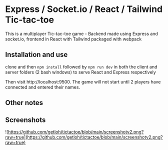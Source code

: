 # Express / Socket.io / React / Tailwind Tic-tac-toe

This is a multiplayer Tic-tac-toe game - Backend made using Express and socket.io, frontend in React with Tailwind packaged with webpack

## Installation and use

clone and then `npm install` followed by `npm run dev` in both the client and server folders (2 bash windows) to serve React and Express respectively

Then visit http://localhost:9500.
The game will not start until 2 players have connected and entered their names.

## Other notes


## Screenshots

![https://github.com/getloh/tictactoe/blob/main/screenshotv2.png?raw=true](https://github.com/getloh/tictactoe/blob/main/screenshotv2.png?raw=true)
